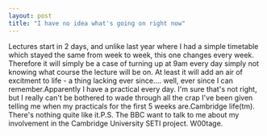 ```yaml
---
layout: post
title: "I have no idea what's going on right now"
---
```

Lectures start in 2 days, and unlike last year where I had a simple timetable
which stayed the same from week to week, this one changes every week.
Therefore it will simply be a case of turning up at 9am every day simply not
knowing what course the lecture will be on. At least it will add an air of
excitment to life - a thing lacking ever since.... well, ever since I can
remember.Apparently I have a practical every day. I'm sure that's not right,
but I really can't be bothered to wade through all the crap I've been given
telling me when my practicals for the first 5 weeks are.Cambridge life(tm).
There's nothing quite like it.P.S. The BBC want to talk to me about my
involvement in the Cambridge University SETI project. W00tage.
